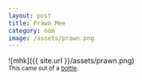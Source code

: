 ```yaml
---
layout: post
title: Prawn Mee
category: nom
image: /assets/prawn.png
---
```


![mhk]({{ site.url }}/assets/prawn.png)
<br>
<sub>This came out of a <a href="http://www.asiansupermarket365.com/Tean-s-Gourmet-Penang-Malaysia-Prawn-Noodle-Paste-p/s0014.html" targe="_blank">bottle</a>.</sub>
